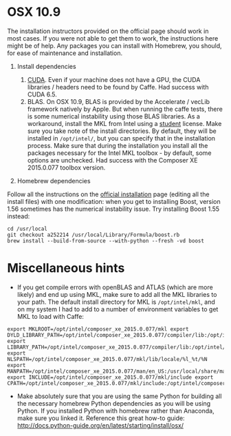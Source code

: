 # OSX 10.9

The installation instructors provided on the official page should work in most cases. If you were not able to get them to work, the instructions here might be of help. Any packages you can install with Homebrew, you should, for ease of maintenance and installation. 

1. Install dependencies

    1. [CUDA](https://developer.nvidia.com/cuda-downloads). Even if your machine does not have a GPU, the CUDA libraries / headers need to be found by Caffe. Had success with CUDA 6.5.
    2. BLAS. On OSX 10.9, BLAS is provided by the Accelerate / vecLib framework natively by Apple. But when running the caffe tests, there is some numerical instability using those BLAS libraries. As a workaround, install the MKL from Intel using a [student](https://software.intel.com/en-us/intel-education-offerings) license. Make sure you take note of the install directories. By default, they will be installed in `/opt/intel/`, but you can specify that in the installation process. Make sure that during the installation you install all the packages necessary for the Intel MKL toolbox - by default, some options are unchecked. Had success with the Composer XE 2015.0.077 toolbox version. 

2. Homebrew dependencies

Follow all the instructions on the [official installation](http://caffe.berkeleyvision.org/installation.html) page (editing all the install files) with one modification: when you get to installing Boost, version 1.56 sometimes has the numerical instability issue. Try installing Boost 1.55 instead: 

```
cd /usr/local
git checkout a252214 /usr/local/Library/Formula/boost.rb
brew install --build-from-source --with-python --fresh -vd boost
```

# Miscellaneous hints

* If you get compile errors with openBLAS and ATLAS (which are more likely) and end up using MKL, make sure to add all the MKL libraries to your path. The default install directory for MKL is `/opt/intel/mkl`, and on my system I had to add to a number of environment variables to get MKL to load with Caffe: 

```
export MKLROOT=/opt/intel/composer_xe_2015.0.077/mkl export DYLD_LIBRARY_PATH=/opt/intel/composer_xe_2015.0.077/compiler/lib:/opt/intel/composer_xe_2015.0.077/mkl/lib export LIBRARY_PATH=/opt/intel/composer_xe_2015.0.077/compiler/lib:/opt/intel/composer_xe_2015.0.077/mkl/lib export NLSPATH=/opt/intel/composer_xe_2015.0.077/mkl/lib/locale/%l_%t/%N export MANPATH=/opt/intel/composer_xe_2015.0.077/man/en_US:/usr/local/share/man:/usr/share/man:/opt/intel/man:/usr/texbin/man:$ export INCLUDE=/opt/intel/composer_xe_2015.0.077/mkl/include export CPATH=/opt/intel/composer_xe_2015.0.077/mkl/include:/opt/intel/composer_xe_2015.0.077/mkl/bin/intel64/mklvars_intel64.sh
```

* Make absolutely sure that you are using the same Python for building all the necessary homebrew Python dependencies as you will be using Python. If you installed Python with homebrew rather than Anaconda, make sure you linked it. Reference this great how-to guide: http://docs.python-guide.org/en/latest/starting/install/osx/